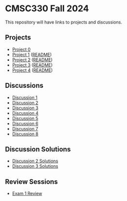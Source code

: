 # CMSC330 Fall 2024

This repository will have links to projects and discussions.

## Projects
  + [Project 0](https://github.com/cmsc330fall24/fall2024/blob/main/projects/project0.md)
  + [Project 1](https://classroom.github.com/a/oe3tUSid) ([README](https://github.com/cmsc330fall24/fall2024/blob/main/projects/project1.md))
  + [Project 2](https://classroom.github.com/a/sqzQqbFw) ([README](https://github.com/cmsc330fall24/fall2024/blob/main/projects/project2.md))  
  + [Project 3](https://classroom.github.com/a/Y66PeaCQ) ([README](https://github.com/cmsc330fall24/fall2024/blob/main/projects/project3.md))
  + [Project 4](https://classroom.github.com/a/PxFtXU-D) ([README](https://github.com/cmsc330fall24/fall2024/blob/main/projects/project4.md))


## Discussions
  + [Discussion 1](https://github.com/cmsc330fall24/fall2024/blob/main/discussions/discussion1.md)
  + [Discussion 2](https://github.com/cmsc330fall24/fall2024/blob/main/discussions/discussion2.md)
  + [Discussion 3](https://github.com/cmsc330fall24/fall2024/blob/main/discussions/d3_hof_variants/README.md)
  + [Discussion 4](https://github.com/cmsc330fall24/fall2024/blob/main/discussions/discussion4.md)
  + [Discussion 5](https://github.com/cmsc330fall24/fall2024/blob/main/discussions/d5_nfa_dfa/README.md)
  + [Discussion 6](https://github.com/cmsc330fall24/fall2024/tree/main/discussions/d6_nfa_review_cfg)
  + [Discussion 7](https://github.com/cmsc330fall24/fall2024/tree/main/discussions/d7_parsing)
  + [Discussion 8](https://github.com/cmsc330fall24/fall2024/tree/main/discussions/d8_opsem)

## Discussion Solutions
  + [Discussion 2 Solutions](https://github.com/cmsc330fall24/fall2024/blob/main/discussions/discussion2_sol.md)
  + [Discussion 3 Solutions](https://github.com/cmsc330fall24/fall2024/blob/main/discussions/d3_hof_variants/src/exercises_sol.ml)

## Review Sessions
  + [Exam 1 Review](https://github.com/cmsc330fall24/fall2024/tree/main/review1)
